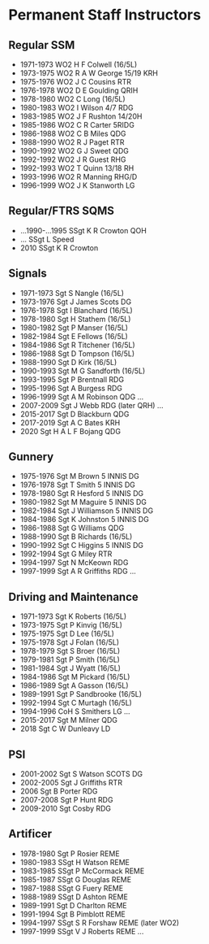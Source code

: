 # Permanent Staff Instructors

## Regular SSM

* 1971-1973 WO2 H F Colwell (16/5L)
* 1973-1975 WO2 R A W George 15/19 KRH
* 1975-1976 WO2 J C Cousins RTR
* 1976-1978 WO2 D E Goulding QRIH
* 1978-1980 WO2 C Long (16/5L)
* 1980-1983 WO2 I Wilson 4/7 RDG
* 1983-1985 WO2 J F Rushton 14/20H
* 1985-1986 WO2 C R Carter 5RIDG
* 1986-1988 WO2 C B Miles QDG
* 1988-1990 WO2 R J Paget RTR
* 1990-1992 WO2 G J Sweet QDG
* 1992-1992 WO2 J R Guest RHG
* 1992-1993 WO2 T Quinn 13/18 RH
* 1993-1996 WO2 R Manning RHG/D
* 1996-1999 WO2 J K Stanworth LG

## Regular/FTRS SQMS

* ...1990-...1995 SSgt K R Crowton QOH
* ... SSgt L Speed
* 2010 SSgt K R Crowton

## Signals

* 1971-1973 Sgt S Nangle (16/5L)
* 1973-1976 Sgt J James Scots DG
* 1976-1978 Sgt I Blanchard (16/5L)
* 1978-1980 Sgt H Stathem (16/5L)
* 1980-1982 Sgt P Manser (16/5L)
* 1982-1984 Sgt E Fellows (16/5L)
* 1984-1986 Sgt R Titchener (16/5L)
* 1986-1988 Sgt D Tompson (16/5L)
* 1988-1990 Sgt D Kirk (16/5L)
* 1990-1993 Sgt M G Sandforth (16/5L)
* 1993-1995 Sgt P Brentnall RDG
* 1995-1996 Sgt A Burgess RDG
* 1996-1999 Sgt A M Robinson QDG
...
* 2007-2009 Sgt J Webb RDG (later QRH)
...
* 2015-2017 Sgt D Blackburn QDG
* 2017-2019 Sgt A C Bates KRH
* 2020 Sgt H A L F Bojang QDG

## Gunnery

* 1975-1976 Sgt M Brown 5 INNIS DG
* 1976-1978 Sgt T Smith 5 INNIS DG
* 1978-1980 Sgt R Hesford 5 INNIS DG
* 1980-1982 Sgt M Maguire 5 INNIS DG
* 1982-1984 Sgt J Williamson 5 INNIS DG
* 1984-1986 Sgt K Johnston 5 INNIS DG
* 1986-1988 Sgt G Williams QDG
* 1988-1990 Sgt B Richards (16/5L)
* 1990-1992 Sgt C Higgins 5 INNIS DG
* 1992-1994 Sgt G Miley RTR
* 1994-1997 Sgt N McKeown RDG
* 1997-1999 Sgt A R Griffiths RDG
...

## Driving and Maintenance

* 1971-1973 Sgt K Roberts (16/5L)
* 1973-1975 Sgt P Kinvig (16/5L)
* 1975-1975 Sgt D Lee (16/5L)
* 1975-1978 Sgt J Folan (16/5L)
* 1978-1979 Sgt S Broer (16/5L)
* 1979-1981 Sgt P Smith (16/5L)
* 1981-1984 Sgt J Wyatt (16/5L)
* 1984-1986 Sgt M Pickard (16/5L)
* 1986-1989 Sgt A Gasson (16/5L)
* 1989-1991 Sgt P Sandbrooke (16/5L)
* 1992-1994 Sgt C Murtagh (16/5L)
* 1994-1996 CoH S Smithers LG
...
* 2015-2017 Sgt M Milner QDG
* 2018 Sgt C W Dunleavy LD

## PSI

* 2001-2002 Sgt S Watson SCOTS DG
* 2002-2005 Sgt J Griffiths RTR
* 2006 Sgt B Porter RDG
* 2007-2008 Sgt P Hunt RDG
* 2009-2010 Sgt Cosby RDG

## Artificer

* 1978-1980 Sgt P Rosier REME
* 1980-1983 SSgt H Watson REME
* 1983-1985 SSgt P McCormack REME
* 1985-1987 SSgt G Douglas REME
* 1987-1988 SSgt G Fuery REME
* 1988-1989 SSgt D Ashton REME
* 1989-1991 Sgt D Charlton REME
* 1991-1994 Sgt B Pimblott REME
* 1994-1997 SSgt S R Forshaw REME (later WO2)
* 1997-1999 SSgt V J Roberts REME
...
